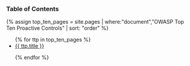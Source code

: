 ### Table of Contents

{% assign top_ten_pages = site.pages | where:"document","OWASP Top Ten Proactive Controls" | sort: "order" %}
<ul>
{% for ttp in top_ten_pages %}

<li><a href="www-project-proactive-controls/v3/en/{{ ttp.url }}">{{ ttp.title }}</a></li>

{% endfor %}
</ul>